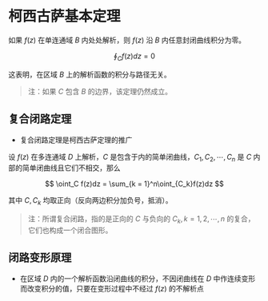 # 柯西古萨基本定理

如果 $f(z)$ 在单连通域 $B$ 内处处解析，则 $f(z)$ 沿 $B$ 内任意封闭曲线积分为零。

$$
\oint_Cf(z)dz = 0
$$

这表明，在区域 $B$ 上的解析函数的积分与路径无关。

> 注：如果 $C$ 包含 $B$ 的边界，该定理仍然成立。

## 复合闭路定理

* 复合闭路定理是柯西古萨定理的推广

设 $f(z)$ 在多连通域 $D$ 上解析，$C$ 是包含于内的简单闭曲线，$C_1, C_2,\cdots, C_n$ 是 $C$ 内部的简单闭曲线且它们不相交，那么

$$
\oint_C f(z)dz = \sum_{k = 1}^n\oint_{C_k}f(z)dz
$$

其中 $C, C_k$ 均取正向（反向两边积分加负号，抵消）。

> 注：所谓复合闭路，指的是正向的 $C$ 与负向的 $C_k, k = 1,2,\cdots,n$  的复合，它们也构成一个闭合图形。

## 闭路变形原理

* 在区域 $D$ 内的一个解析函数沿闭曲线的积分，不因闭曲线在 $D$ 中作连续变形而改变积分的值，只要在变形过程中不经过 $f(z)$ 的不解析点